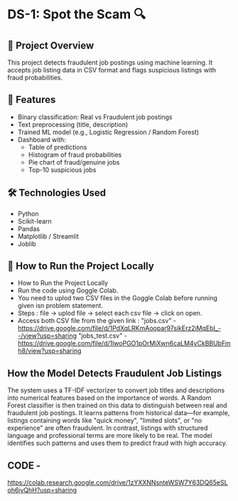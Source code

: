 # DS-1: Spot the Scam 🔍

## 📌 Project Overview
This project detects fraudulent job postings using machine learning. It accepts job listing data in CSV format and flags suspicious listings with fraud probabilities.

## 🧠 Features
- Binary classification: Real vs Fraudulent job postings
- Text preprocessing (title, description)
- Trained ML model (e.g., Logistic Regression / Random Forest)
- Dashboard with:
  - Table of predictions
  - Histogram of fraud probabilities
  - Pie chart of fraud/genuine jobs
  - Top-10 suspicious jobs

## 🛠 Technologies Used
- Python
- Scikit-learn
- Pandas
- Matplotlib / Streamlit
- Joblib

## 🚀 How to Run the Project Locally

- How to Run the Project Locally
- Run the code using Goggle Colab.
- You need to uplod two CSV files in the Goggle Colab before running given isn problem statement.
- Steps : file -> uplod file -> select each csv file -> click on open.
- Access both CSV file from the given link :
"jobs.csv" - https://drive.google.com/file/d/1PdXqLRKmAoopar97sikErz2iMqEbI_--/view?usp=sharing
"jobs_test.csv" - https://drive.google.com/file/d/1lwoPGO1pOrMiXwn6caLM4yCkBBUbFmh8/view?usp=sharing
## How the Model Detects Fraudulent Job Listings
The system uses a TF-IDF vectorizer to convert job titles and descriptions into numerical features based on the importance of words. A Random Forest classifier is then trained on this data to distinguish between real and fraudulent job postings. It learns patterns from historical data—for example, listings containing words like "quick money", "limited slots", or "no experience" are often fraudulent. In contrast, listings with structured language and professional terms are more likely to be real. The model identifies such patterns and uses them to predict fraud with high accuracy.

## CODE - 
https://colab.research.google.com/drive/1zYXXNNsnteWSW7Y63DQ65eSLoh6iyQhH?usp=sharing
